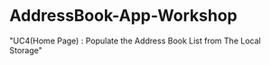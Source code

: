 # AddressBook-App-Workshop

 "UC4(Home Page) : Populate the Address Book List from The Local Storage"
